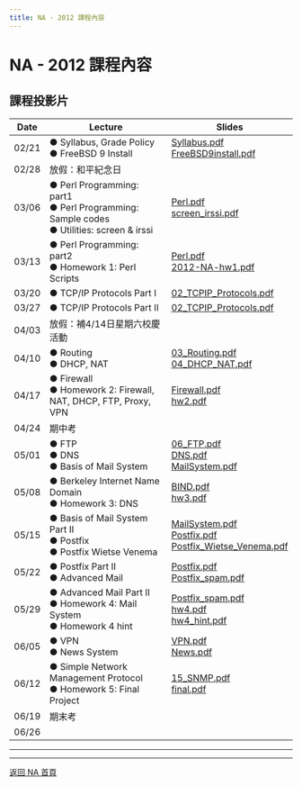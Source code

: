 ```yaml
---
title: NA - 2012 課程內容
---
```


# NA - 2012 課程內容

## 課程投影片

| Date  | Lecture | Slides |
| ----- | ------- | ------ |
| 02/21 | ● Syllabus, Grade Policy<br>● FreeBSD 9 Install | [Syllabus.pdf](/assets/na/2012/Syllabus.pdf)<br>[FreeBSD9install.pdf](/assets/na/2012/FreeBSD9install.pdf) |
| 02/28 | 放假：和平紀念日 |  |
| 03/06 | ● Perl Programming: part1<br>● Perl Programming: Sample codes<br>● Utilities: screen & irssi | [Perl.pdf](/assets/na/2012/Perl.pdf)<br>[screen_irssi.pdf](/assets/na/2012/screen_irssi.pdf) |
| 03/13 | ● Perl Programming: part2<br>● Homework 1: Perl Scripts | [Perl.pdf](/assets/na/2012/Perl.pdf)<br>[2012-NA-hw1.pdf](/assets/na/2012/2012-NA-hw1.pdf) |
| 03/20 | ● TCP/IP Protocols Part I | [02_TCPIP_Protocols.pdf](/assets/na/2012/02_TCPIP_Protocols.pdf) |
| 03/27 | ● TCP/IP Protocols Part II | [02_TCPIP_Protocols.pdf](/assets/na/2012/02_TCPIP_Protocols.pdf) |
| 04/03 | 放假：補4/14日星期六校慶活動 |  |
| 04/10 | ● Routing<br>● DHCP, NAT | [03_Routing.pdf](/assets/na/2012/03_Routing.pdf)<br>[04_DHCP_NAT.pdf](/assets/na/2012/04_DHCP_NAT.pdf) |
| 04/17 | ● Firewall<br>● Homework 2: Firewall, NAT, DHCP, FTP, Proxy, VPN | [Firewall.pdf](/assets/na/2012/Firewall.pdf)<br>[hw2.pdf](/assets/na/2012/hw2.pdf) |
| 04/24 | 期中考 |  |
| 05/01 | ● FTP<br>● DNS<br>● Basis of Mail System | [06_FTP.pdf](/assets/na/2012/06_FTP.pdf)<br>[DNS.pdf](/assets/na/2012/DNS.pdf)<br>[MailSystem.pdf](/assets/na/2012/MailSystem.pdf) |
| 05/08 | ● Berkeley Internet Name Domain<br>● Homework 3: DNS | [BIND.pdf](/assets/na/2012/BIND.pdf)<br>[hw3.pdf](/assets/na/2012/hw3.pdf) |
| 05/15 | ● Basis of Mail System Part II<br>● Postfix<br>● Postfix Wietse Venema | [MailSystem.pdf](/assets/na/2012/MailSystem.pdf)<br>[Postfix.pdf](/assets/na/2012/Postfix.pdf)<br>[Postfix_Wietse_Venema.pdf](/assets/na/2012/Postfix_Wietse_Venema.pdf) |
| 05/22 | ● Postfix Part II<br>● Advanced Mail | [Postfix.pdf](/assets/na/2012/Postfix.pdf)<br>[Postfix_spam.pdf](/assets/na/2012/Postfix_spam.pdf) |
| 05/29 | ● Advanced Mail Part II<br>● Homework 4: Mail System<br>● Homework 4 hint | [Postfix_spam.pdf](/assets/na/2012/Postfix_spam.pdf)<br>[hw4.pdf](/assets/na/2012/hw4.pdf)<br>[hw4_hint.pdf](/assets/na/2012/hw4_hint.pdf) |
| 06/05 | ● VPN<br>● News System | [VPN.pdf](/assets/na/2012/VPN.pdf)<br>[News.pdf](/assets/na/2012/News.pdf) |
| 06/12 | ● Simple Network Management Protocol<br>● Homework 5: Final Project | [15_SNMP.pdf](/assets/na/2012/15_SNMP.pdf)<br>[final.pdf](/assets/na/2012/final.pdf) |
| 06/19 | 期末考 |  |
| 06/26 |  |  |

---

---

[返回 NA 首頁](/na/)
